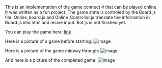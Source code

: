 This is an implementation of the game connect 4 that can be played online. It was written as a fun project.
The game state is controled by the Board.js file.
Online_board.js and Online_Controllor.js translate the information in Board.js into html and recive input.
Bot.js is not finished yet.

You can play the game here: [link](connect4.html)

Here is a picture of a game before starting: ![image](https://cloud.githubusercontent.com/assets/9029304/26429759/b149258c-409d-11e7-84e5-bb77a088b10b.png)

Here is a picture of the game midway through: ![image](https://cloud.githubusercontent.com/assets/9029304/26429802/fa80b21a-409d-11e7-9255-f45cbade4fa2.png)

And here is a picture of the completed game: ![image](https://cloud.githubusercontent.com/assets/9029304/26429832/3b402c86-409e-11e7-919c-08c45e07301f.png)

